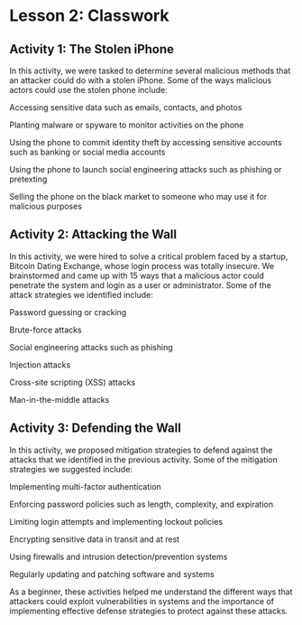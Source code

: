 # Lesson 2: Classwork

## Activity 1: The Stolen iPhone

In this activity, we were tasked to determine several malicious methods that an attacker could do with a stolen iPhone. Some of the ways malicious actors could use the stolen phone include:

Accessing sensitive data such as emails, contacts, and photos

Planting malware or spyware to monitor activities on the phone

Using the phone to commit identity theft by accessing sensitive accounts such as banking or social media accounts

Using the phone to launch social engineering attacks such as phishing or pretexting

Selling the phone on the black market to someone who may use it for malicious purposes

## Activity 2: Attacking the Wall

In this activity, we were hired to solve a critical problem faced by a startup, Bitcoin Dating Exchange, whose login process was totally insecure. We brainstormed and came up with 15 ways that a malicious actor could penetrate the system and login as a user or administrator. Some of the attack strategies we identified include:

Password guessing or cracking

Brute-force attacks

Social engineering attacks such as phishing

Injection attacks

Cross-site scripting (XSS) attacks

Man-in-the-middle attacks

## Activity 3: Defending the Wall

In this activity, we proposed mitigation strategies to defend against the attacks that we identified in the previous activity. Some of the mitigation strategies we suggested include:

Implementing multi-factor authentication

Enforcing password policies such as length, complexity, and expiration

Limiting login attempts and implementing lockout policies

Encrypting sensitive data in transit and at rest

Using firewalls and intrusion detection/prevention systems

Regularly updating and patching software and systems


As a beginner, these activities helped me understand the different ways that attackers could exploit vulnerabilities in systems and the importance of implementing effective defense strategies to protect against these attacks.
